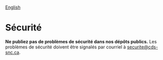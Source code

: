 [English](https://github.com/cds-snc/covid-alert-documentation/blob/main/VulnerabilityDisclosurePolicy.md)

# Sécurité

**Ne publiez pas de problèmes de sécurité dans nos dépôts publics.** Les problèmes de sécurité doivent être signalés par courriel à <securite@cds-snc.ca>.
